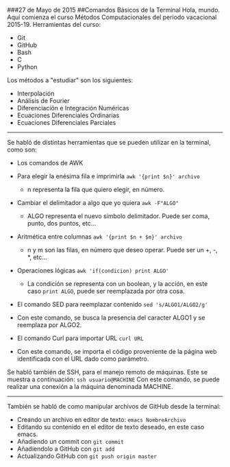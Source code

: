 ###27 de Mayo de 2015
##Comandos Básicos de la Terminal
Hola, mundo. Aquí comienza el curso Métodos Computacionales del periodo vacacional 2015-19.
Herramientas del curso:

 + Git 
 + GitHub 
 + Bash 
 + C 
 + Python 

Los métodos a "estudiar" son los siguientes:

 + Interpolación
 + Análisis de Fourier
 + Diferenciación e Integración Numéricas
 + Ecuaciones Diferenciales Ordinarias
 + Ecuaciones Diferenciales Parciales

***

Se habló de distintas herramientas que se pueden utilizar en la terminal, como son:
 + Los comandos de AWK
  + Para elegir la enésima fila e imprimirla `awk '{print $n}' archivo`
    + n representa la fila que quiero elegir, en número.
  + Cambiar el delimitador a algo que yo quiera `awk -F"ALGO"`
    + ALGO representa el nuevo símbolo delimitador. Puede ser coma, punto, dos puntos, etc...
  + Aritmética entre columnas `awk '{print $n + $m}' archivo`
    + n y m son las filas, en número que deseo operar. Puede ser un +, -, *, etc...
  + Operaciones lógicas `awk 'if(condicion) print ALGO'`
    + La condición se representa con un boolean, y la acción, en este caso `print ALGO`, puede ser reemplazada por otra cosa.

 + El comando SED para reemplazar contenido `sed 's/ALGO1/ALGO2/g'`
  + Con este comando, se busca la presencia del caracter ALGO1 y se reemplaza por ALGO2.
 + El comando Curl para importar URL `curl URL`
  + Con este comando, se importa el código proveniente de la página web identificada con el URL dado como parámetro.

Se habló también de SSH, para el manejo remoto de máquinas. Este se muestra a continuación:
`ssh usuario@MACHINE` Con este comando, se puede realizar una conexión a la máquina denominada MACHINE.
***
También se habló de como manipular archivos de GitHub desde la terminal:
+ Creando un archivo en editor de texto: `emacs NombreArchivo`
+ Editando su contenido en el editor de texto deseado, en este caso emacs.
+ Añadiendo un commit con `git commit`
+ Añadiendolo a GitHub con `git add`
+ Actualizando GitHub con `git push origin master` 

